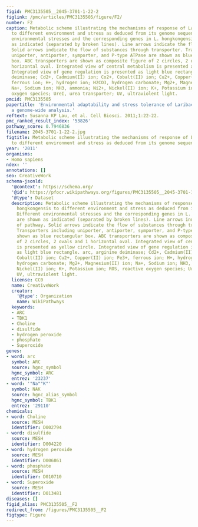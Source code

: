 ```yaml
---
figid: PMC3135505__2045-3701-1-22-2
figlink: /pmc/articles/PMC3135505/figure/F2/
number: F2
caption: Metabolic scheme illustrating the mechanisms of response of Laribacter hongkongensis
  to different environment and stress as deduced from its genome sequence. Different
  environmental stresses and the corresponding genes in L. hongkongensis are shown
  as indicated (separated by broken lines). Line arrows indicate the flow of pathway.
  Solid arrows indicate the flow of substances through transporter. Transporters including
  uniporter, antiporter, symporter, and P-type ATPase are shown as blue rectangular
  box. ABC transporters are shown as composite figure of 2 circles, 2 ovals and 1
  horizontal oval. Integrated view of central metabolism is presented as yellow circle.
  Integrated view of gene regulation is presented as light blue rectangle. arc, arginine
  deiminase; Cd2+, Cadmium(II) ion; Co2+, Cobalt(II) ion; Cu2+, Copper(II) ion; Fe3+,
  ferrous ion; H+, hydrogen ion; H2CO3, hydrogen carbonate; Mg2+, Magnesium(II) ion;
  Na+, Sodium ion; NH3, ammonia; Ni2+, Nickel(II) ion; K+, Potassium ion; ROS, reactive
  oxygen species; UreI, urea transporter; UV, ultraviolent light.
pmcid: PMC3135505
papertitle: 'Environmental adaptability and stress tolerance of Laribacter hongkongensis:
  a genome-wide analysis.'
reftext: Susanna KP Lau, et al. Cell Biosci. 2011;1:22-22.
pmc_ranked_result_index: '53826'
pathway_score: 0.7946836
filename: 2045-3701-1-22-2.jpg
figtitle: Metabolic scheme illustrating the mechanisms of response of Laribacter hongkongensis
  to different environment and stress as deduced from its genome sequence
year: '2011'
organisms:
- Homo sapiens
ndex: ''
annotations: []
seo: CreativeWork
schema-jsonld:
  '@context': https://schema.org/
  '@id': https://pfocr.wikipathways.org/figures/PMC3135505__2045-3701-1-22-2.html
  '@type': Dataset
  description: Metabolic scheme illustrating the mechanisms of response of Laribacter
    hongkongensis to different environment and stress as deduced from its genome sequence.
    Different environmental stresses and the corresponding genes in L. hongkongensis
    are shown as indicated (separated by broken lines). Line arrows indicate the flow
    of pathway. Solid arrows indicate the flow of substances through transporter.
    Transporters including uniporter, antiporter, symporter, and P-type ATPase are
    shown as blue rectangular box. ABC transporters are shown as composite figure
    of 2 circles, 2 ovals and 1 horizontal oval. Integrated view of central metabolism
    is presented as yellow circle. Integrated view of gene regulation is presented
    as light blue rectangle. arc, arginine deiminase; Cd2+, Cadmium(II) ion; Co2+,
    Cobalt(II) ion; Cu2+, Copper(II) ion; Fe3+, ferrous ion; H+, hydrogen ion; H2CO3,
    hydrogen carbonate; Mg2+, Magnesium(II) ion; Na+, Sodium ion; NH3, ammonia; Ni2+,
    Nickel(II) ion; K+, Potassium ion; ROS, reactive oxygen species; UreI, urea transporter;
    UV, ultraviolent light.
  license: CC0
  name: CreativeWork
  creator:
    '@type': Organization
    name: WikiPathways
  keywords:
  - ARC
  - TBK1
  - Choline
  - disulfide
  - hydrogen peroxide
  - phosphate
  - Superoxide
genes:
- word: arc
  symbol: ARC
  source: hgnc_symbol
  hgnc_symbol: ARC
  entrez: '23237'
- word: '"Na""K"'
  symbol: NAK
  source: hgnc_alias_symbol
  hgnc_symbol: TBK1
  entrez: '29110'
chemicals:
- word: Choline
  source: MESH
  identifier: D002794
- word: disulfide
  source: MESH
  identifier: D004220
- word: hydrogen peroxide
  source: MESH
  identifier: D006861
- word: phosphate
  source: MESH
  identifier: D010710
- word: Superoxide
  source: MESH
  identifier: D013481
diseases: []
figid_alias: PMC3135505__F2
redirect_from: /figures/PMC3135505__F2
figtype: Figure
---
```

